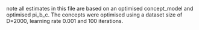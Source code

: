 note all estimates in this file are based on an optimised concept_model and optimised pi_b_c.
The concepts were optimised using a dataset size of D=2000, learning rate 0.001 and 100 iterations.